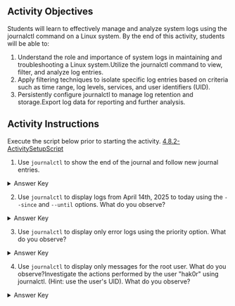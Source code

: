 ## Activity Objectives

Students will learn to effectively manage and analyze system logs using the journalctl command on a Linux system. By the end of this activity, students will be able to:

1. Understand the role and importance of system logs in maintaining and troubleshooting a Linux system.Utilize the journalctl command to view, filter, and analyze log entries.
2. Apply filtering techniques to isolate specific log entries based on criteria such as time range, log levels, services, and user identifiers (UID).
3. Persistently configure journalctl to manage log retention and storage.Export log data for reporting and further analysis.



## Activity Instructions
Execute the script below prior to starting the activity.
[4.8.2-ActivitySetupScript](https://drive.google.com/file/d/1f_5xg2fu1n-0s4gHTSaHb6IwPWU_jYZB/view)

1. Use ```journalctl``` to show the end of the journal and follow new journal entries.
<details closed>
<summary>Answer Key</summary>
<code>journalctl -f</code>
</details>

2. Use ```journalctl``` to display logs from April 14th, 2025 to today using the ```--since``` and ```--until``` options. What do you observe?
<details closed>
<summary>Answer Key</summary>
<code>journalctl --since "2025-04-14" --until "now"</code>
</details>

3. Use ```journalctl``` to display only error logs using the priority option. What do you observe?
<details closed>
<summary>Answer Key</summary>
<code>journalctl -p err</code>
</details>

4. Use ```journalctl``` to display only messages for the root user. What do you observe?Investigate the actions performed by the user "hak0r" using journalctl. (Hint: use the user's UID). What do you observe?
<details closed>
<summary>Answer Key</summary>
<ol>
    <li>Display only messages for the root user:
        <pre><code>journalctl _UID=0</code></pre>
    </li>
    <li>Find the UID of the user "hak0r":
        <pre><code>id -u hak0r</code></pre>
    </li>
    <li>Display logs for the user "hak0r" using their UID:
        <pre><code>journalctl _UID=&lt;hak0r's UID&gt;</code></pre>
    </li>
</ol>
</details>



